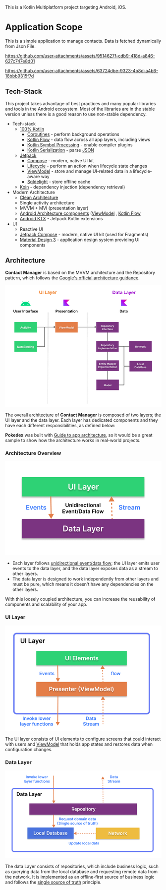 This is a Kotlin Multiplatform project targeting Android, iOS.

# Application Scope
This is a simple application to manage contacts. Data is fetched dynamically from Json File.

https://github.com/user-attachments/assets/9514627f-cdb9-418d-a846-627c747e8d01

https://github.com/user-attachments/assets/63724dbe-9323-4b8d-a4b6-18bbb9315f7d

## Tech-Stack
This project takes advantage of best practices and many popular libraries and tools in the Android ecosystem. Most of
the libraries are in the stable version unless there is a good reason to use non-stable dependency.

* Tech-stack
    * [100% Kotlin](https://kotlinlang.org/)
        + [Coroutines](https://kotlinlang.org/docs/reference/coroutines-overview.html) - perform background operations
        + [Kotlin Flow](https://kotlinlang.org/docs/flow.html) - data flow across all app layers, including views
        + [Kotlin Symbol Processing](https://kotlinlang.org/docs/ksp-overview.html) - enable compiler plugins
        + [Kotlin Serialization](https://kotlinlang.org/docs/serialization.html) - parse [JSON](https://www.json.org/json-en.html)
    * [Jetpack](https://developer.android.com/jetpack)
        * [Compose](https://developer.android.com/jetpack/compose) - modern, native UI kit
        * [Lifecycle](https://developer.android.com/topic/libraries/architecture/lifecycle) - perform an action when
          lifecycle state changes
        * [ViewModel](https://developer.android.com/topic/libraries/architecture/viewmodel) - store and manage UI-related
          data in a lifecycle-aware way
        * [Sqldelight](https://github.com/cashapp/sqldelight) - store offline cache
    * [Koin](https://insert-koin.io/) - dependency injection (dependency retrieval)
* Modern Architecture
    * [Clean Architecture](https://blog.cleancoder.com/uncle-bob/2012/08/13/the-clean-architecture.html)
    * Single activity architecture
    * MVVM + MVI (presentation layer)
    * [Android Architecture components](https://developer.android.com/topic/libraries/architecture)
      ([ViewModel](https://developer.android.com/topic/libraries/architecture/viewmodel)
      , [Kotlin Flow](https://kotlinlang.org/docs/flow.html)
    * [Android KTX](https://developer.android.com/kotlin/ktx) - Jetpack Kotlin extensions
* UI
    * Reactive UI
    * [Jetpack Compose](https://developer.android.com/jetpack/compose) - modern, native UI kit (used for Fragments)
    * [Material Design 3](https://m3.material.io/) - application design system providing UI components

## Architecture
**Contact Manager** is based on the MVVM architecture and the Repository pattern, which follows the [Google's official architecture guidance](https://developer.android.com/topic/architecture).

![architecture](misc/image/figure0.png)

The overall architecture of **Contact Manager** is composed of two layers; the UI layer and the data layer. Each layer has dedicated components and they have each different responsibilities, as defined below:

**Pokedex** was built with [Guide to app architecture](https://developer.android.com/topic/architecture), so it would be a great sample to show how the architecture works in real-world projects.


### Architecture Overview

![architecture](misc/image/figure1.png)

- Each layer follows [unidirectional event/data flow](https://developer.android.com/topic/architecture/ui-layer#udf); the UI layer emits user events to the data layer, and the data layer exposes data as a stream to other layers.
- The data layer is designed to work independently from other layers and must be pure, which means it doesn't have any dependencies on the other layers.

With this loosely coupled architecture, you can increase the reusability of components and scalability of your app.

### UI Layer

![architecture](misc/image/figure2.png)

The UI layer consists of UI elements to configure screens that could interact with users and [ViewModel](https://developer.android.com/topic/libraries/architecture/viewmodel) that holds app states and restores data when configuration changes.

### Data Layer

![architecture](misc/image/figure3.png)

The data Layer consists of repositories, which include business logic, such as querying data from the local database and requesting remote data from the network. It is implemented as an offline-first source of business logic and follows the [single source of truth](https://en.wikipedia.org/wiki/Single_source_of_truth) principle.<br>
